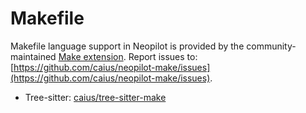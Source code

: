 # Makefile

Makefile language support in Neopilot is provided by the community-maintained [Make extension](https://github.com/caius/neopilot-make).
Report issues to: [https://github.com/caius/neopilot-make/issues](https://github.com/caius/neopilot-make/issues).

- Tree-sitter: [caius/tree-sitter-make](https://github.com/caius/tree-sitter-make)
